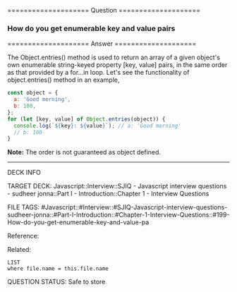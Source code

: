 ==================== Question ====================  

### How do you get enumerable key and value pairs  

==================== Answer ====================  

The Object.entries() method is used to return an array of a given object's own
enumerable string-keyed property [key, value] pairs, in the same order as that
provided by a for...in loop. Let's see the functionality of object.entries()
method in an example,

```javascript
const object = {
  a: 'Good morning',
  b: 100,
};
for (let [key, value] of Object.entries(object)) {
  console.log(`${key}: ${value}`); // a: 'Good morning'
  // b: 100
}
```

**Note:** The order is not guaranteed as object defined.

---

DECK INFO

TARGET DECK: Javascript::Interview::SJIQ - Javascript interview questions -
sudheer jonna::Part I - Introduction::Chapter 1 - Interview Questions

FILE TAGS:
#Javascript::#Interview::#SJIQ-Javascript-interview-questions-sudheer-jonna::#Part-I-Introduction::#Chapter-1-Interview-Questions::#199-How-do-you-get-enumerable-key-and-value-pa

Reference:

Related:

```dataview
LIST
where file.name = this.file.name
```

QUESTION STATUS: Safe to store
